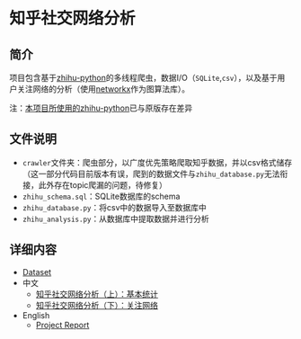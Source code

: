 # 知乎社交网络分析

## 简介

项目包含基于[zhihu-python](https://github.com/egrcc/zhihu-python)的多线程爬虫，数据I/O（`SQLite`,`csv`），以及基于用户关注网络的分析（使用[networkx](https://networkx.github.io/)作为图算法库）。

注：[本项目所使用的zhihu-python](https://github.com/simoncos/zhihu-analysis-python/tree/master/crawler)已与原版存在差异

## 文件说明

- `crawler`文件夹：爬虫部分，以广度优先策略爬取知乎数据，并以csv格式储存（这一部分代码目前版本有误，爬到的数据文件与`zhihu_database.py`无法衔接，此外存在topic爬漏的问题，待修复）
- `zhihu_schema.sql`：SQLite数据库的schema
- `zhihu_database.py`：将csv中的数据导入至数据库中
- `zhihu_analysis.py`：从数据库中提取数据并进行分析

## 详细内容

- [Dataset](http://pan.baidu.com/s/1bos5RqR)
- 中文
	- [知乎社交网络分析（上）：基本统计](http://www.jianshu.com/p/60ffb949113f)
	- [知乎社交网络分析（下）：关注网络](http://www.jianshu.com/p/3b2a1895a12d)
- English
	- [Project Report](https://github.com/simoncos/zhihu-analysis-python/tree/master/analysis-report)
